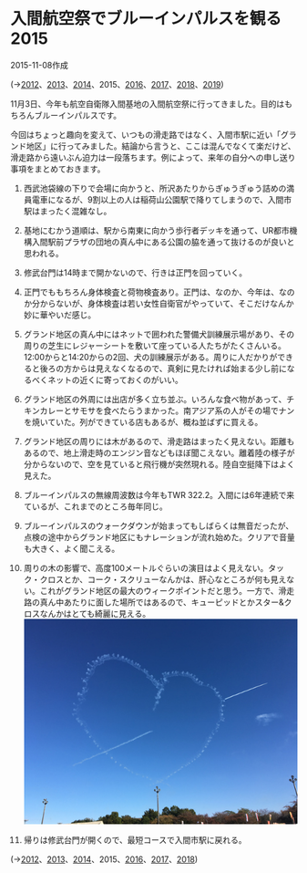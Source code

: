 # 入間航空祭でブルーインパルスを観る2015

2015-11-08作成

(→[2012](20121104.md)、[2013](20131103.md)、[2014](20141103.md)、2015、[2016](20161106.md)、[2017](20171105.md)、[2018](20181103.md)、[2019](20191104.md))

11月3日、今年も航空自衛隊入間基地の入間航空祭に行ってきました。目的はもちろんブルーインパルスです。

今回はちょっと趣向を変えて、いつもの滑走路ではなく、入間市駅に近い「グランド地区」に行ってみました。結論から言うと、ここは混んでなくて楽だけど、滑走路から遠いぶん迫力は一段落ちます。例によって、来年の自分への申し送り事項をまとめておきます。

1. 西武池袋線の下りで会場に向かうと、所沢あたりからぎゅうぎゅう詰めの満員電車になるが、9割以上の人は稲荷山公園駅で降りてしまうので、入間市駅はまったく混雑なし。

1. 基地にむかう道順は、駅から南東に向かう歩行者デッキを通って、UR都市機構入間駅前プラザの団地の真ん中にある公園の脇を通って抜けるのが良いと思われる。

1. 修武台門は14時まで開かないので、行きは正門を回っていく。

1. 正門でももちろん身体検査と荷物検査あり。正門は、なのか、今年は、なのか分からないが、身体検査は若い女性自衛官がやっていて、そこだけなんか妙に華やいだ感じ。

1. グランド地区の真ん中にはネットで囲われた警備犬訓練展示場があり、その周りの芝生にレジャーシートを敷いて座っている人たちがたくさんいる。12:00からと14:20からの2回、犬の訓練展示がある。周りに人だかりができると後ろの方からは見えなくなるので、真剣に見たければ始まる少し前になるべくネットの近くに寄っておくのがいい。

1. グランド地区の外周には出店が多く立ち並ぶ。いろんな食べ物があって、チキンカレーとサモサを食べたらうまかった。南アジア系の人がその場でナンを焼いていた。列ができている店もあるが、概ね並ばずに買える。

1. グランド地区の周りには木があるので、滑走路はまったく見えない。距離もあるので、地上滑走時のエンジン音などもほぼ聞こえない。離着陸の様子が分からないので、空を見ていると飛行機が突然現れる。陸自空挺降下はよく見えた。

1. ブルーインパルスの無線周波数は今年もTWR 322.2。入間には6年連続で来ているが、これまでのところ毎年同じ。

1. ブルーインパルスのウォークダウンが始まってもしばらくは無音だったが、点検の途中からグランド地区にもナレーションが流れ始めた。クリアで音量も大きく、よく聞こえる。

1. 周りの木の影響で、高度100メートルぐらいの演目はよく見えない。タック・クロスとか、コーク・スクリューなんかは、肝心なところが何も見えない。これがグランド地区の最大のウィークポイントだと思う。一方で、滑走路の真ん中あたりに面した場所ではあるので、キューピッドとかスター&クロスなんかはとても綺麗に見える。  
   ![img](img/20151108-001.jpg)

1. 帰りは修武台門が開くので、最短コースで入間市駅に戻れる。

(→[2012](20121104.md)、[2013](20131103.md)、[2014](20141103.md)、2015、[2016](20161106.md)、[2017](20171105.md)、[2018](20181103.md))
